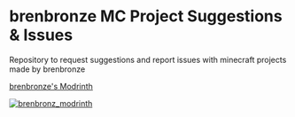 # brenbronze MC Project Suggestions & Issues
Repository to request suggestions and report issues with minecraft projects made by brenbronze

[brenbronze's Modrinth](https://modrinth.com/user/brenbronz)

[![brenbronz_modrinth](https://cdn.modrinth.com/user/B7OK2JW5/a68f0af19d6a542d3c2aa90d1e19fb596bce7efc.png)](https://modrinth.com/user/brenbronz)
